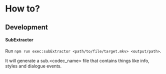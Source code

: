 # How to?

## Development

#### SubExtractor

Run `npm run exec:subExtractor <path/to/file/target.mkv> <output/path>`.

It will generate a sub.<codec_name> file that contains things like 
info, styles and dialogue events.